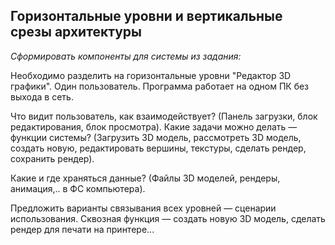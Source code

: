 ## Горизонтальные уровни и вертикальные срезы архитектуры

*Сформировать компоненты для системы из задания:*

Необходимо разделить на горизонтальные уровни "Редактор 3D графики". Один
пользователь. Программа работает на одном ПК без выхода в сеть.

Что видит пользователь, как взаимодействует? (Панель загрузки, блок
редактирования, блок просмотра).
Какие задачи можно делать — функции системы?
(Загрузить 3D модель, рассмотреть 3D модель, создать новую, редактировать
вершины, текстуры, сделать рендер, сохранить рендер).

Какие и где храняться данные? (Файлы 3D моделей, рендеры, анимация,.. в ФС компьютера).

 Предложить варианты связывания всех уровней — сценарии использования.
 Сквозная функция — создать новую 3D модель, сделать рендер для печати на принтере...



